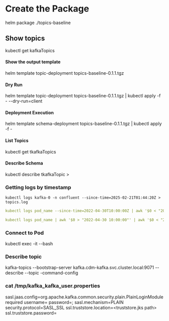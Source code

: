 
# Create the Package
helm package ./topics-baseline 

## Show topics
kubectl get kafkaTopics

#### Show the output template
helm template topic-deployment topics-baseline-0.1.1.tgz

#### Dry Run
helm template topic-deployment topics-baseline-0.1.1.tgz | kubectl apply -f - --dry-run=client

#### Deployment Execution
helm template schema-deployment topics-baseline-0.1.1.tgz | kubectl apply -f -

#### List Topics 
kubectl get tkafkaTopics

#### Describe Schema
kubectl describe tkafkaTopic <topicName>>

### Getting logs by timestamp
```
kubectl logs kafka-0 -n confluent --since-time=2025-02-21T01:44:20Z > topics.log
``` 



```yaml
kubectl logs pod_name --since-time=2022-04-30T10:00:00Z | awk '$0 < "2022-04-30T11:00:00Z"'
```

```yaml
kubectl logs pod_name | awk '$0 > "2022-04-30 10:00:00"' | awk '$0 < "2022-04-30 11:00:00"'
```

### Connect to Pod
kubectl exec <podName> -it --bash

### Describe topic
kafka-topics --bootstrap-server kafka.cdm-kafka.svc.cluster.local:9071 --describe --topic <topicName> -command-config <propertiesFile>


### cat /tmp/kafka_kafka_user.properties
sasl.jaas.config=org.apache.kafka.common.security.plain.PlainLoginModule required username=<user name> password=<password>;
sasl.mechanism=PLAIN
security.protocol=SASL_SSL
ssl.truststore.location=<truststore.jks path>
ssl.truststore.password=<store password>
